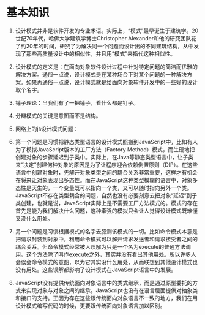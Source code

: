 # 基本知识

1. 设计模式并非是软件开发的专业术语。实际上，“模式”最早诞生于建筑学。20世纪70年代，哈佛大学建筑学博士Christopher Alexander和他的研究团队花了约20年的时间，研究了为解决同一个问题而设计出的不同建筑结构，从中发现了那些高质量设计中的相似性，并且用“模式”来指代这种相似性。

1. 设计模式的定义是：在面向对象软件设计过程中针对特定问题的简洁而优雅的解决方案。通俗一点说，设计模式是在某种场合下对某个问题的一种解决方案。如果再通俗一点说，设计模式就是给面向对象软件开发中的一些好的设计取个名字。

1. 锤子理论：当我们有了一把锤子，看什么都是钉子。

1. 分辨模式的关键是意图而不是结构。

1. 网络上的js设计模式问题：
  1. 第一个问题是习惯把静态类型语言的设计模式照搬到JavaScript中，比如有人为了模拟JavaScript版本的工厂方法（Factory  Method）模式，而生硬地把创建对象的步骤延迟到子类中。实际上，在Java等静态类型语言中，让子类来“决定”创建何种对象的原因是为了让程序迎合依赖倒置原则（DIP）。在这些语言中创建对象时，先解开对象类型之间的耦合关系非常重要，这样才有机会在将来让对象表现出多态性。而在JavaScript这种类型模糊的语言中，对象多态性是天生的，一个变量既可以指向一个类，又可以随时指向另外一个类。JavaScript不存在类型耦合的问题，自然也没有必要刻意去把对象“延迟”到子类创建，也就是说，JavaScript实际上是不需要工厂方法模式的。模式的存在首先是能为我们解决什么问题，这种牵强的模拟只会让人觉得设计模式既难懂又没什么用处。
  1. 另一个问题是习惯根据模式的名字去臆测该模式的一切。比如命令模式本意是把请求封装到对象中，利用命令模式可以解开请求发送者和请求接受者之间的耦合关系。但命令模式经常被人误解为只是一个名为execute的普通方法调用。这个方法除了叫作execute之外，其实并没有看出其他用处。所以许多人会误会命令模式的意图，以为它其实没什么用处，从而联想到其他设计模式也没有用处。这些误解都影响了设计模式在JavaScript语言中的发展。

1. JavaScript没有提供传统面向对象语言中的类式继承，而是通过原型委托的方式来实现对象与对象之间的继承。JavaScript也没有在语言层面提供对抽象类和接口的支持。正因为存在这些跟传统面向对象语言不一致的地方，我们在用设计模式编写代码的时候，更要跟传统面向对象语言加以区别。